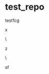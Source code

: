 # test_repo
test1cg













































x












\




z





\
































sf




















































































